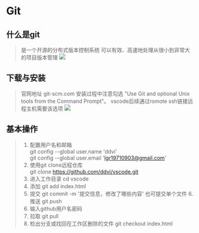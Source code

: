 # Git
## 什么是git
> 是一个开源的分布式版本控制系统
可以有效、高速地处理从很小到非常大的项目版本管理
![](http://guanxiaoman.cn-sh2.ufileos.com/Git%2Fgit-1.png)

## 下载与安装
> 官网地址 git-scm.com
安装过程中注意勾选 "Use Git and optional Unix tools from the Command Prompt"。
vscode后续通过romote ssh链接远程主机需要该选项
![](http://guanxiaoman.cn-sh2.ufileos.com/Git%2Fgit-2.png)

## 基本操作
>1. 配置用户名和邮箱  
git config --global user.name 'ddvi'  
git config --global user.email 'lgr19710903@gmail.com'
>2. 使用git clone远程仓库  
 git clone https://github.com/ddvi/vscode.git
>3. 进入工作目录
cd vscode
>4. 添加
git add index.html
>5. 提交
git commit -m '提交信息，修改了哪些内容'   也可提交单个文件
>6.推送
git push
>7. 输入github用户名密码
>8. 拉取
git pull 
>9. 检出分支或找回在工作区删除的文件
git checkout index.html
